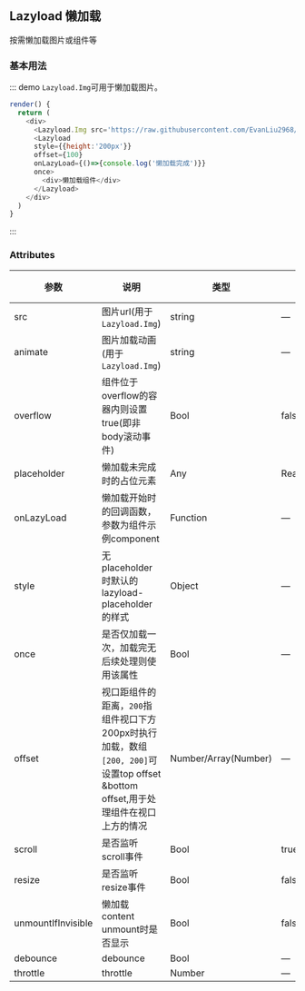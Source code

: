 ## Lazyload 懒加载

按需懒加载图片或组件等


### 基本用法

::: demo `Lazyload.Img`可用于懒加载图片。
```js
render() {
  return (
    <div>
      <Lazyload.Img src='https://raw.githubusercontent.com/EvanLiu2968/clover/master/cdn/images/images/horse.png' />
      <Lazyload 
      style={{height:'200px'}} 
      offset={100}  
      onLazyLoad={()=>{console.log('懒加载完成')}}
      once>
        <div>懒加载组件</div>
      </Lazyload>
    </div>
  )
}
```
:::


### Attributes
| 参数      | 说明          | 类型      | 可选值                           | 默认值  |
|---------- |-------------- |---------- |--------------------------------  |-------- |
| src | 图片url(用于`Lazyload.Img`) | string | — | — |
| animate | 图片加载动画(用于`Lazyload.Img`) | string | — | fadeIn |
| overflow | 组件位于overflow的容器内则设置true(即非body滚动事件) | Bool | false |
| placeholder | 懒加载未完成时的占位元素 | Any | ReactElement |
| onLazyLoad | 懒加载开始时的回调函数，参数为组件示例component | Function | — | — |
| style | 无placeholder时默认的lazyload-placeholder的样式 | Object | — | — |
| once | 是否仅加载一次，加载完无后续处理则使用该属性 | Bool | — | false |
| offset | 视口距组件的距离，`200`指组件视口下方200px时执行加载，数组 `[200, 200]`可设置top offset &bottom offset,用于处理组件在视口上方的情况 | Number/Array(Number) | — | 0 |
| scroll | 是否监听scroll事件 | Bool | true |
| resize | 是否监听resize事件 | Bool | false |
| unmountIfInvisible | 懒加载content unmount时是否显示 | Bool | false |
| debounce | debounce | Bool | — | — |
| throttle | throttle | Number | — | — |
